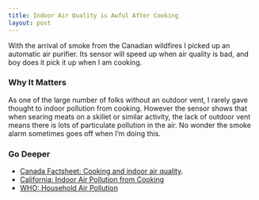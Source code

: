 ```yaml
---
title: Indoor Air Quality is Awful After Cooking
layout: post
---
```

With the arrival of smoke from the Canadian wildfires I picked up an automatic air purifier. Its sensor will speed up when air quality is bad, and boy does it pick it up when I am cooking.

### Why It Matters
As one of the large number of folks without an outdoor vent, I rarely gave thought to indoor pollution from cooking. However the sensor shows that when searing meats on a skillet or similar activity, the lack of outdoor vent means there is lots of particulate pollution in the air. No wonder the smoke alarm sometimes goes off when I’m doing this.

### Go Deeper
* [Canada Factsheet: Cooking and indoor air quality](https://www.canada.ca/en/health-canada/services/publications/healthy-living/factsheet-cooking-and-indoor-air-quality.html).
* [California: Indoor Air Pollution from Cooking](https://ww2.arb.ca.gov/resources/documents/indoor-air-pollution-cooking)
* [WHO: Household Air Pollution](https://www.who.int/news-room/fact-sheets/detail/household-air-pollution-and-health)